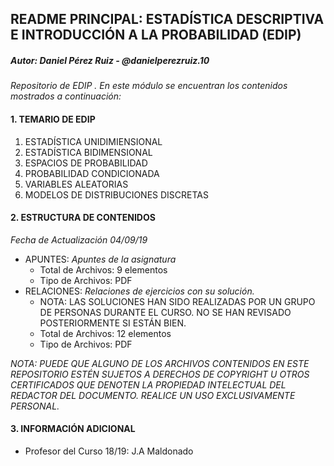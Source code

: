 ## README PRINCIPAL: ESTADÍSTICA DESCRIPTIVA E INTRODUCCIÓN A LA PROBABILIDAD (EDIP)

##### Autor: *Daniel Pérez Ruiz - @danielperezruiz.10*

*Repositorio de EDIP . En este módulo se encuentran los contenidos mostrados a continuación:*

#### 1. TEMARIO DE EDIP

1. ESTADÍSTICA UNIDIMIENSIONAL
2. ESTADÍSTICA BIDIMENSIONAL
3. ESPACIOS DE PROBABILIDAD
4. PROBABILIDAD CONDICIONADA
5. VARIABLES ALEATORIAS
6. MODELOS DE DISTRIBUCIONES DISCRETAS

#### 2. ESTRUCTURA DE CONTENIDOS

*Fecha de Actualización 04/09/19*

* APUNTES: *Apuntes de la asignatura*
  * Total de Archivos: 9 elementos
  * Tipo de Archivos: PDF
* RELACIONES: *Relaciones de ejercicios con su solución.*
  * NOTA: LAS SOLUCIONES HAN SIDO REALIZADAS POR UN GRUPO DE PERSONAS DURANTE EL CURSO. NO SE HAN REVISADO POSTERIORMENTE SI ESTÁN BIEN.
  * Total de Archivos: 12 elementos
  * Tipo de Archivos: PDF

*NOTA: PUEDE QUE ALGUNO DE LOS ARCHIVOS CONTENIDOS EN ESTE REPOSITORIO ESTÉN SUJETOS A DERECHOS DE COPYRIGHT U OTROS CERTIFICADOS QUE DENOTEN LA PROPIEDAD INTELECTUAL DEL REDACTOR DEL DOCUMENTO. REALICE UN USO EXCLUSIVAMENTE PERSONAL.*

#### 3. INFORMACIÓN ADICIONAL

* Profesor del Curso 18/19: J.A Maldonado